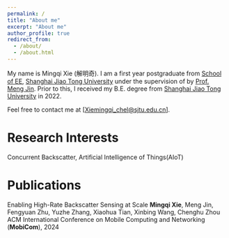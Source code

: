 ```yaml
---
permalink: /
title: "About me"
excerpt: "About me"
author_profile: true
redirect_from: 
  - /about/
  - /about.html
---
```


My name is Mingqi Xie (解明奇). I am a first year postgraduate from [School of EE](https://ee.sjtu.edu.cn/), [Shanghai Jiao Tong University](https://www.sjtu.edu.cn/) under the supervision of by [Prof. Meng Jin](https://yume-sjtu.github.io/). Prior to this, I received my B.E. degree from [Shanghai Jiao Tong University](https://www.sjtu.edu.cn/) in 2022.

Feel free to contact me at [Xiemingqi_chel@sjtu.edu.cn].

Research Interests
======
Concurrent Backscatter, Artificial Intelligence of Things(AIoT)

Publications
======
Enabling High-Rate Backscatter Sensing at Scale
**Mingqi Xie**, Meng Jin, Fengyuan Zhu, Yuzhe Zhang, Xiaohua Tian, Xinbing Wang, Chenghu Zhou
ACM International Conference on Mobile Computing and Networking (**MobiCom**), 2024
